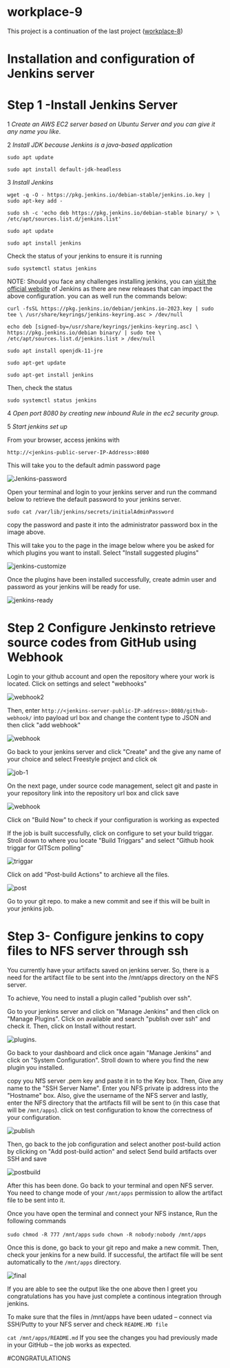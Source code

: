 # workplace-9

This project is a continuation of the last project ([workplace-8](https://github.com/olaniyi2oguns/Workplace-8.git))

# Installation and configuration of Jenkins server

# Step 1 -Install Jenkins Server

1 *Create an AWS EC2 server based on Ubuntu Server and you can give it any name you like*.

2 *Install JDK because Jenkins is a java-based application*

`sudo apt update`

`sudo apt install default-jdk-headless`

3 *Install Jenkins*

`wget -q -O - https://pkg.jenkins.io/debian-stable/jenkins.io.key | sudo apt-key add -`

`sudo sh -c 'echo deb https://pkg.jenkins.io/debian-stable binary/ > \  /etc/apt/sources.list.d/jenkins.list'`

`sudo apt update`

`sudo apt install jenkins`

Check the status of your jenkins to ensure it is running

`sudo systemctl status jenkins`

NOTE: Should you face any challenges installing jenkins, you can [visit the official website](https://www.jenkins.io/doc/book/installing/linux/) of Jenkins as there are new releases that can impact the above configuration. you can as well run the commands below:

`curl -fsSL https://pkg.jenkins.io/debian/jenkins.io-2023.key | sudo tee \
  /usr/share/keyrings/jenkins-keyring.asc > /dev/null`

`echo deb [signed-by=/usr/share/keyrings/jenkins-keyring.asc] \
  https://pkg.jenkins.io/debian binary/ | sudo tee \
  /etc/apt/sources.list.d/jenkins.list > /dev/null`

`sudo apt install openjdk-11-jre`

`sudo apt-get update`

`sudo apt-get install jenkins`

Then, check the status

`sudo systemctl status jenkins`


4 *Open port 8080 by creating new inbound Rule in the ec2 security group.*

5 *Start jenkins set up*

From your browser, access jenkins with

```http://<jenkins-public-server-IP-Address>:8080```

This will take you to the default admin password page

![Jenkins-password](./image/jenkins-confirm-1.jpg)

Open your terminal and login to your jenkins server and run the command below to retrieve the default password to your jenkins server.

`sudo cat /var/lib/jenkins/secrets/initialAdminPassword`

copy the password and paste it into the administrator password box in the image above.

This will take you to the page in the image below where you be asked for which plugins you want to install. Select "Install suggested plugins"

![jenkins-customize](./image/jenkins-customize.jpg)

Once the plugins have been installed successfully, create admin user and password as your jenkins will be ready for use.

![jenkins-ready](./image/jenkins-instance-config.jpg)

# Step 2 Configure Jenkinsto retrieve source codes from GitHub using Webhook

Login to your github account and open the repository where your work is located. Click on settings and select "webhooks"



![webhook2](./image/webhook-github.jpg)

Then, enter `http://<jenkins-server-public-IP-address>:8080/github-webhook/` into payload url box and change the content type to JSON and then click "add webhook"

![webhook](./image/webhook-jenkins.jpg)

Go back to your jenkins server and click "Create" and the give any name of your choice and select Freestyle project and click ok

![job-1](./image/job1.jpg)

On the next page, under source code management, select git and paste in your repository link into the repository url box and click save

![webhook](./image/git-url.jpg)

Click on "Build Now" to check if your configuration is working as expected

If the job is built successfully, click on configure to set your build triggar. Stroll down to where you locate "Build Triggars" and select "Github hook triggar for GITScm polling"

![triggar](./image/build-triggar.jpg)


Click on add "Post-build Actions" to archieve all the files.

![post](./image/postbuild.jpg)

Go to your git repo. to make a new commit and see if this will be built in your jenkins job.

# Step 3- Configure jenkins to copy files to NFS server through ssh

You currently have your artifacts saved on jenkins server. So, there is a need for the artifact file to be sent into the /mnt/apps directory on the NFS server.

To achieve, You need to install a plugin called "publish over ssh".

Go to your jenkins server and click on "Manage Jenkins" and then click on "Manage Plugins". Click on available and search "publish over ssh" and check it. Then, click on Install without restart.

![plugins](./image/plugins.jpg).

Go back to your dashboard and click once again "Manage Jenkins" and click on "System Configuration". Stroll down to where you find the new plugin you installed.

copy you NfS server .pem key and paste it in to the Key box. Then, Give any name to the "SSH Server Name". Enter you NFS private ip address into the "Hostname" box. Also, give the username of the NFS server and lastly, enter the NFS directory that the artifacts fill will be sent to (in this case that will be `/mnt/apps`). click on test configuration to know the correctness of your configuration.

![publish](./image/sshserver.jpg)


Then, go back to the job configuration and select another post-build action by clicking on "Add post-build action" and select Send build artifacts over SSH and save

![postbuild](./image/ssh-in-job.jpg)

After this has been done. Go back to your terminal and open NFS server. You need to change mode of your `/mnt/apps` permission to allow the artifact file to be sent into it.

Once you have open the terminal and connect your NFS instance, Run the following commands

`sudo chmod -R 777 /mnt/apps`
`sudo chown -R nobody:nobody /mnt/apps`

Once this is done, go back to your git repo and make a new commit. Then, check your jenkins for a new build. If successful, the artifact file will be sent automatically to the `/mnt/apps` directory. 

![final](./image/Final%20output.jpg)

If you are able to see the output like the one above then I greet you congratulations has you have just complete a continous integration through jenkins.

To make sure that the files in /mnt/apps have been udated – connect via SSH/Putty to your NFS server and check `README.MD file`

`cat /mnt/apps/README.md`
If you see the changes you had previously made in your GitHub – the job works as expected.


#CONGRATULATIONS